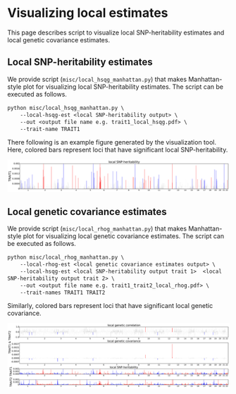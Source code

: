 # Visualizing local estimates

This page describes script to visualize local SNP-heritability estimates
and local genetic covariance estimates.

## Local SNP-heritability estimates

We provide script (`misc/local_hsqg_manhattan.py`) that makes Manhattan-style
plot for visualizing local SNP-heritability estimates. The script can be
executed as follows.

```
python misc/local_hsqg_manhattan.py \
    --local-hsqg-est <local SNP-heritability output> \
    --out <output file name e.g. trait1_local_hsqg.pdf> \
    --trait-name TRAIT1
```

There following is an example figure generated by the visualization tool.
Here, colored bars represent loci that have significant local SNP-heritability.

![local SNP-heritability Manhattan plot](img/trait1_local_hsqg.svg)

## Local genetic covariance estimates

We provide script (`misc/local_rhog_manhattan.py`) that makes Manhattan-style
plot for visualizing local genetic covariance estimates. The script can be
executed as follows.

```
python misc/local_rhog_manhattan.py \
    --local-rhog-est <local genetic covariance estimates output> \
    --local-hsqg-est <local SNP-heritability output trait 1>  <local SNP-heritability output trait 2> \
    --out <output file name e.g. trait1_trait2_local_rhog.pdf> \
    --trait-names TRAIT1 TRAIT2
```

Similarly, colored bars represent loci that have significant local genetic covariance.

![local genetic covariance Manhattan plot](img/trait1_trait2_local_rhog.svg)
